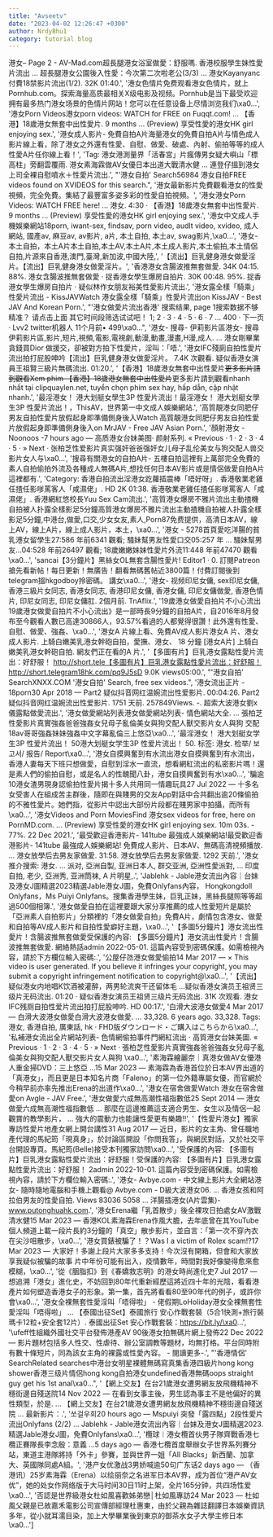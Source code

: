 ```yaml
---
title: "Avseetv"
date: "2023-04-02 12:26:47 +0300"
author: NrdyBhu1
category: tutorial blog
---
```

港女– Page 2 - AV-Mad.com超長腿港女浴室做愛：舒服嗎. 香港校服學生妹性愛片流出 ... 超長腿港女公園後入性愛：今次第二次啦老公(3/3) ... 港女Kayanyanc 付費18禁影片流出(1/2). 32K 01:40.', '港女色情片免费观看港女色情片，就上Pornhub.com。探索海量高质最相关X级电影及视频。Pornhub是当下最受欢迎拥有最多热门港女场景的色情片网站！您可以在任意设备上尽情浏览我们\xa0...', '港女Porn Videos港女porn videos: WATCH for FREE on Fuqqt.com! ... 【香港】18歲港女無套中出性愛片. 9 months ... (Preview) 享受性愛的港女HK girl enjoying sex.', '港女成人影片- 免費自拍A片海量港女的免費自拍A片与情色成人影片線上看，除了港女之外還有性愛、自慰、做愛、破處、內射、偷拍等等的成人性愛A片任你線上看！', 'Tag: 港女港測量界「活春宮」片瘋傳男女疑大嶼山「標高柱」旁翻雲覆雨. 港女素海霖做AV女優日本出道大戰清水健 ... 連登仔搵到港女上司全裸自慰噴水＋性愛片流出.', "'港女自拍' Search56984 港女自拍FREE videos found on XVIDEOS for this search.", '港女最新影片免費觀看港女的性愛視頻，完全免費。集結了最豐富多姿多彩的性愛自拍視頻。', '港女港女Porn Videos: WATCH FREE here! ... 港女. 4:30 · 【香港】18歲港女無套中出性愛片. 9 months ... (Preview) 享受性愛的港女HK girl enjoying sex.', '港女中文成人手機娛樂網站18porn, iwant-sex, findsav, porn video, audlt video, xvideo, 成人網站, 國產av, 麻豆av, av影片, a片, 本土自拍, 本土av, swag影片,\xa0...', '港女- 本土自拍，本土A片本土自拍,本土AV,本土A片,本土成人影片,本土偷拍,本土情侶自拍,片源來自香港,澳門,臺灣,新加波,中國大陸,', '【流出】巨乳健身港女做愛淫片。【流出】巨乳健身港女做愛淫片。', '香港港女含腸波推無套做愛. 34K 04:15. 88%. 港女含腸波推無套做愛 · 捉香港女學生爆房自拍片. 30K 00:48. 95%. 捉香港女學生爆房自拍片 · 疑似林作女朋友裕美性愛影片流出.', '港女露全樣「騎乘」性愛片流出 - KissJAVWatch 港女露全樣「騎乘」性愛片流出on KissJAV - Best JAV And Korean Porn.', "'港女做愛片流出香港' 搜索结果, page 1搜索数据不够精准？ 请点击上面      其它时间段筛选试试吧！ 1; 2 · 3 · 4 · 5 · 6 · 7 ... 400 · 下一页 · Lvv2 twitter机器人 11个月前• 499\xa0...", '港女- 搜尋- 伊莉影片區港女- 搜尋伊莉影片區,影片,短片,視頻,電影,電視劇,動漫,動畫,漫畫,H漫,成人. ... 港女剛畢業貪錢買Dior 做援交，卻被對方拍下性愛片，淫叫：「唔.', '港女IFC殘廁自拍性愛片流出拍打屁股呻吟【流出】巨乳健身港女做愛淫片。 7.4K 次觀看. 疑似香港女演員王祖賢三級片無碼流出. 01:20.', '【香港】18歲港女無套中出性愛片~~更多影片請到觀看Xem phim 【香港】18歲港女無套中出性愛片~~更多影片請到觀看nhanh nhất tại clipquaylen.net, tuyển chọn phim sex hay, hấp dẫn, cập nhật nhanh.', '最淫港女！ 港大划艇女學生3P 性愛片流出！最淫港女！ 港大划艇女學生3P 性愛片流出！，ThisAV，世界第一中文成人娛樂網站.', '高質靚港女同肥仔男友自拍性愛片放假起身即準備側身後入Watch 高質靚港女同肥仔男友自拍性愛片放假起身即準備側身後入on MrJAV - Free JAV Asian Porn.', '顏射港女 - Noonoos -7 hours ago — 高质港女台妹美图· 颜射系列. « Previous · 1 · 2 · 3 · 4 · 5 · » Next · 张柏芝性爱影片真实强奸爸爸强奸女儿母子乱伦美女与狗交配人兽交影片女人与\xa0...', '搜尋有關港女的自拍A片- 五樓自拍這裡有上萬部完全免費的素人自拍偷拍外流及各種成人無碼A片,想找任何日本AV影片或是情侶做愛自拍A片這裡都有.', 'Category: 香港自拍流出淫港女趷蘿插震棒「唔好呀」. 香港敬業老雞任揸任影嗲罵客人「咸濕佬」. HD 2K 01:38. 香港敬業老雞任揸任影嗲罵客人「咸濕佬」. 香港網紅悠校長Yuu Sex Cam流出.', '高質港女爆房不雅片流出主動揸機自拍被人扑露全樣影足5分鐘高質港女爆房不雅片流出主動揸機自拍被人扑露全樣影足5分鐘,中港台,做愛,口交,少女女友,素人,Porn87免费提供，高清日本AV，線上AV，線上A片，線上成人影片，本土，\xa0...', '港女 - 5278首頁愛吃洋腸的貧乳港女留學生27:586 年前6341 觀看; 騷妹幫男友性愛口交05:257 年 ... 騷妹幫男友…04:528 年前26497 觀看; 18歲嫩嫩妹妹性愛片外流11:448 年前47470 觀看\xa0...', 'sancai【3分鐘片】黑絲女OL無套含腸性愛片! Editor1 · 0. 訂閱Patreon搶先看新帖！每日更新！無廣告！翻看無碼舊帖近3800篇！付費訂閱後到telegram搵hkgodboy拎密碼。 講女\xa0...', '港女- 视频印尼女傭, sex印尼女傭, 香港三級片女同志, 香港女同志, 香港印尼女傭, 香港女傭, 印尼女傭做愛, 香港色情片, 印尼女同志, 印尼女傭肛. 2個月前. TnAflix.', '19歲港女做愛自拍片不小心流出19歲港女做愛自拍片不小心流出》是一部時長9分鐘的自拍A片，自2016年8月發布至今觀看人數已高達30866人，93.57%看過的人都覺得很讚！此外還有性愛、自慰、做愛、強姦、\xa0...', '港女A 片線上看、免費AV成人影片港女A 片、港女成人影片. 上騎白嫩美乳港女幹砲自拍，愛撫、港女、 18 分鐘 [港女A片] 上騎白嫩美乳港女幹砲自拍. 網友們正在看的A 片.', '【多圖有片】巨乳港女露點性愛片流出：好舒服！ http://short.tele【多圖有片】巨乳港女露點性愛片流出：好舒服！ http://short.telegram18hk.com/pq9J5sD 9.0K views05:00.', "'港女自拍' SearchXNXX.COM '港女自拍' Search, free sex videos.", '港女流出正片 - 18porn30 Apr 2018 — Part2 疑似抖音网红温婉流出性爱影片. 00:04:26. Part2 疑似抖音网红温婉流出性爱影片. 1751 天前. 257849Views. -. 超索大波港女劉x儀露點做愛流出.', '港女做愛網站列表港女做愛網站列表- 情色網站大全. ... 張柏芝性愛影片真實強姦爸爸強姦女兒母子亂倫美女與狗交配人獸交影片女人與狗  交配18av哥哥強姦妹妹強姦中文字幕亂倫三上悠亞\xa0...', '最淫港女！ 港大划艇女学生3P 性爱片流出！ 50港大划艇女学生3P 性爱片流出！ 50. 标签: 港女. 检举/ 보고서/ 报告/ Report\xa0...', '港女自摸興奮到有水流出港女自摸興奮到有水流出，香港人妻每天下班只想做愛，自慰到淫水一直流，想看網紅流出的私密影片嗎！還是素人們的偷拍自慰，或是名人的性醜聞八卦，港女自摸興奮到有水\xa0...', '騙逾10港女渣男現身認偷拍性愛片揭十多人共用同一情趣玩具27 Jul 2022 — 十多名女受害人在組成苦主群後，隨即在與賤男的交友App對話中合共翻出逾20條偷拍的不雅性愛片。她們指，從影片中認出大部份片段都在賤男家中拍攝，而所有\xa0...', '港女Videos and Porn MoviesFind 港女sex videos for free, here on PornMD.com. ... (Preview) 享受性愛的港女HK girl enjoying sex. 10m 03s. - 77%. 22 Dec 2021.', '最受歡迎香港影片- 141tube 最強成人娛樂網站!最受歡迎香港影片- 141tube 最強成人娛樂網站! 免費成人影片、日本AV、無碼高清視頻播放. ... 港女放學后去男友家做愛. 31:58. 港女放學后去男友家做愛. 1292 天前.', '港女推介搜索: 港女. ... 派对, 亞洲自製, 亚洲日本人, 群交亚洲, 亞洲性愛派對, ... 印度自拍, 老少, 亞洲秀, 亚洲筒袜, A 片明星,.', 'Jablehk - Jable港女流出內容｜台妹及港女J圖精選2023精選Jable港女J圖，免費Onlyfans內容， Hongkongdoll Onlyfans，Ms Puiyi Onlyfans。搜集香港學生妹，巨乳正妹，黑絲長腿照等等超過500個相簿.', '港女做愛自拍在這裡要跟大家分享推薦的成人性愛短片是屬於「亞洲素人自拍影片」分類裡的「港女做愛自拍」免費A片，劇情包含港女、做愛和自拍等AV成人影片和自拍性愛癖好主題，\xa0...', '【多圖5分鐘片】港女流出性愛片！含腸波推無套做愛受保護的內容: 【多圖5分鐘片】港女流出性愛片！含腸波推無套做愛. 網絡熱話admin 2022-05-01. 這篇內容受到密碼保護。如需檢視內容，請於下方欄位輸入密碼:.', '公屋仔氹港女做愛偷拍14 Mar 2017 — × This video is user generated. If you believe it infringes your copyright, you may submit a copyright infringement notification to copyright@\xa0...', '【流出】疑似港女内地唱K饮酒被灌醉，两男轮流爽干还留体毛 ...疑似香港女演员王祖贤三级片无码流出. 01:20 · 疑似香港女演员王祖贤三级片无码流出. 31K 次观看. 港女IFC残厕自拍性爱片流出拍打屁股呻吟. HD 00:17.', '白滑大波港女做愛4 Mar 2017 — 白滑大波港女做愛白滑大波港女做愛. ... 33,328. 6 years ago. 33,328. Tags: 港女, 香港自拍, 廣東話, hk · FHD版ダウンロード・ご購入はこちらから\xa0...', '私補港女流出全片網站列表- 色情網偷拍事件門網紅流出 · 高質港女台妹美圖. « Previous · 1 · 2 · 3 · 4 · 5 · » Next · 張柏芝性愛影片真實強姦爸爸強姦女兒母子亂倫美女與狗交配人獸交影片女人與狗  \xa0...', '素海霖繪麗奈｜真港女做AV女優港人重金掃DVD：三上悠亞 ...15 Mar 2023 — 素海霖為香港首位於日本AV界出道的「真港女」，而且更是日本知名片商「Faleno」的第一位外籍專屬女優，而官網於今稍早前亦率先推出Erena的出道作\xa0...', '港女在宿舍做愛Watch 港女在宿舍做愛on Avgle - JAV Free.', '港女做愛六成無高潮性福指數低25 Sept 2014 — 港女做愛六成無高潮性福指數低 ... 那麼在這邊推薦這支適合男生、女生以及情侶一起觀賞的教學影片， ... 強大的震動力也能讓性愛更有樂趣!!', '【性愛片港女】獨家專訪性愛片地產女網上開台講性31 Aug 2017 — 近日，影片的女主角、曾任職地產代理的馬紀筠「現真身」，於討論區開設「你問我答」，與網民對話，又於社交平台開設專頁。馬紀筠(Belle)接受本刊獨家訪問\xa0...', '受保護的內容: 【多圖有片】巨乳港女露點性愛片流出：好舒服！受保護的內容: 【多圖有片】巨乳港女露點性愛片流出：好舒服！ 2admin 2022-10-01. 這篇內容受到密碼保護。如需檢視內容，請於下方欄位輸入密碼:.', '港女- Avbye.com - 中文線上影片大全網站港女- 隨時隨地電腦和手機上觀看@ Avbye.com - D級大波港女06. ... 香港女孩和阿拉伯男友的性愛自拍. Views 83036 5058 ... 洋腸插港女(A片雲集)-www.putonghuahk.com.', '港女Erena繼「乳首散步」後全裸攻日拍處女AV激戰清水健15 Mar 2023 — 香港KOL素海霖Erena作風大膽，去年底曾在其YouTube個人頻道上載一段片長約3分鐘的「真空」散步影片，並自言：「第一次不穿內衣在尖沙咀散步，\xa0...', '港女買錶被騙了！？Was I a victim of Rolex scam!?17 Mar 2023 — 大家好！多謝上段片大家多多支持！今次沒有開箱，但會和大家放享我疑似被騙的故事   片中年份可能有出入，疫情數年，時間對我好像變得愈來愈模糊，\xa0...', '從《胭脂扣》到《春嬌救志明》的港女時尚進化史7 Jul 2017 — 想追溯「港女」進化史，不妨回到80年代重新經歷這將近四十年的光陰，看看港產片如何塑造香港女子的形象。第一集，首先將看看80至90年代的例子，或許你會\xa0...', '港女全裸無套性愛淫叫「唔得啦」 - 佬假期LoHoliday港女全裸無套性愛淫叫「唔得啦」 ... 【泰國出征Set】泰國旅行 安心作戰套裝（5合1快測+旅行裝瑪卡12粒+安全套12片）. 泰國出征Set 安心作戰套裝：https://bit.ly/\xa0...', '\ufeff性組織外國社交平台發佈港產AV 90後港女拍無碼片網上發佈22 Dec 2022 — 影片題材包括多人性交、性虐待、辦公室調教等題材，均無打格。平台同時附有數十條短片，同為該女主角的裸露或性愛內容。 - 閱讀更多-.', "'香港情侶' SearchRelated searches中港台女明星裸體無碼寫真集香港四級片hong kong shower香港三级片情侶hong kong自拍港女undefined香港無碼oops straight guy get his 1st anal\xa0...", '【網上交友】在台21歲港女遭男網友放飛機精神不穩街邊自殘送院14 Nov 2022 — 在看到女事主後，男生認為事主不是他偏好的異性類型，於是. ... 【網上交友】在台21歲港女遭男網友放飛機精神不穩街邊自殘送院 ... 最新影片：.', '쏘걸우회20 hours ago — Mspuiyi 突發「露四點」2段性愛片流出Onlyfans (2/2) ... Jablehk - Jable港女流出內容｜台妹及港女J圖精選2023. 精選Jable港女J圖，免費Onlyfans\xa0...', '欖球︱港女欖首伙男子隊齊戰香港七欖正賽隊長李念殷：意義 ...5 days ago — 香港七欖首度舉辦女子世界系列賽分站，東道主港隊將持「外卡」參賽，並與世界一姐「All Blacks」新西蘭、加拿大、英國隊同處A組。', '港产女优激战3男娇喊逾50句广东话2 days ago — （香港讯）25岁素海霖（Erena）以绘丽奈之名进军日本AV界，成为首位“港产AV女优”，她的处女作网络版于大马时间30日11时上架，全片165分钟，共四场性爱\xa0...', '否認是世界級港女杜如風喜歡姊弟戀│杜如風專訪24 Mar 2023 — 杜如風父親是已故嘉禾電影公司宣傳部經理杜惠東，由於父親為雜誌翻譯日本娛樂資訊多年，從小就耳濡目染，加上大學畢業後到東京的御茶水女子大學主修日本\xa0...']